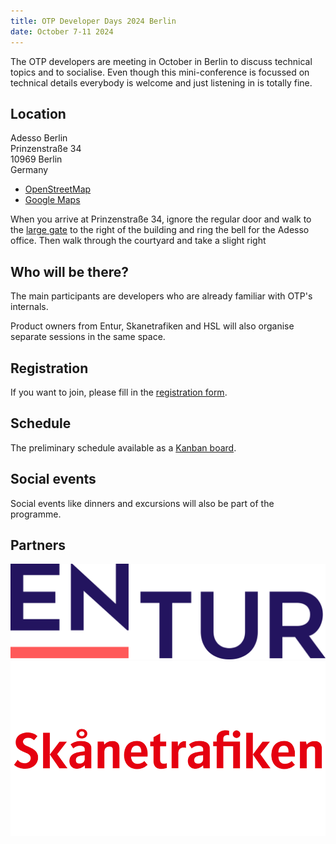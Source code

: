 ```yaml
---
title: OTP Developer Days 2024 Berlin
date: October 7-11 2024
---
```


The OTP developers are meeting in October in Berlin to discuss technical topics and to socialise. 
Even though this mini-conference is focussed on technical details everybody is welcome and just listening in is totally fine.

## Location

Adesso Berlin  
Prinzenstraße 34  
10969 Berlin  
Germany

- [OpenStreetMap](https://www.openstreetmap.org/way/1079127205)
- [Google Maps](https://maps.app.goo.gl/whhUma1Se8n3Nohc6)

When you arrive at Prinzenstraße 34, ignore the regular door and walk to the [large gate](https://www.google.com/maps/@52.5026471,13.4099237,3a,49.6y,130.72h,92.18t/data=!3m6!1e1!3m4!1se4IdhSrUaB4KzyH4BShLZg!2e0!7i16384!8i8192?coh=205409&entry=ttu) 
to the right of the building and ring the bell for the Adesso office. 
Then walk through the courtyard and take a slight right
 
## Who will be there?

The main participants are developers who are already familiar with OTP's internals.

Product owners from Entur, Skanetrafiken and HSL will also organise separate sessions in the same
space.

## Registration

If you want to join, please fill in the [registration form](https://tinyurl.com/4kxz9unv).

## Schedule

The preliminary schedule available as a [Kanban board](https://kanban.adminforge.de/b/xJqXAF2BpdwjpcSCz/otp-developer-days-2024-berlin).

## Social events

Social events like dinners and excursions will also be part of the programme.

## Partners

![Entur](img/entur.png)
![Skanetrafiken](img/skanetrafiken.png)

